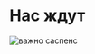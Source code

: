 # Нас ждут
![важно](https://github.com/user-attachments/assets/49cf6b03-817c-4480-b0e4-d6281d8ea59c)
саспенс
